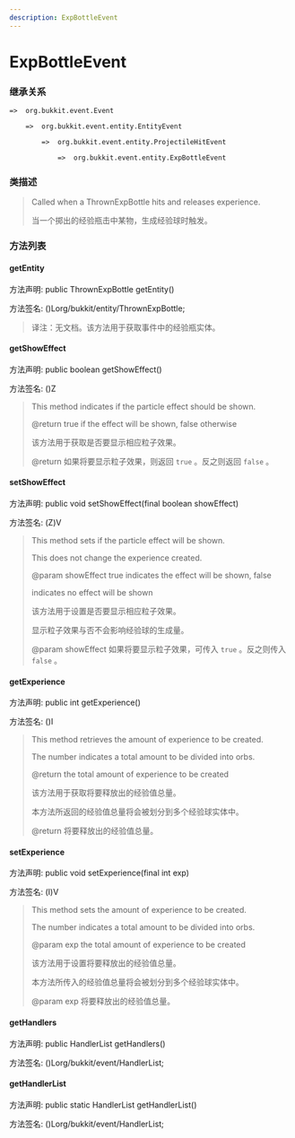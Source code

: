```yaml
---
description: ExpBottleEvent
---
```


# ExpBottleEvent

### 继承关系

    =>  org.bukkit.event.Event

        =>  org.bukkit.event.entity.EntityEvent

            =>  org.bukkit.event.entity.ProjectileHitEvent

                =>  org.bukkit.event.entity.ExpBottleEvent

### 类描述

> Called when a ThrownExpBottle hits and releases experience.
>
> 当一个掷出的经验瓶击中某物，生成经验球时触发。

### 方法列表

#### getEntity

方法声明: public ThrownExpBottle getEntity()

方法签名: ()Lorg/bukkit/entity/ThrownExpBottle;

> 译注：无文档。该方法用于获取事件中的经验瓶实体。

#### getShowEffect

方法声明: public boolean getShowEffect()

方法签名: ()Z

> This method indicates if the particle effect should be shown.
>
> @return true if the effect will be shown, false otherwise
>
> 该方法用于获取是否要显示相应粒子效果。
>
> @return 如果将要显示粒子效果，则返回 `true` 。反之则返回 `false` 。

#### setShowEffect

方法声明: public void setShowEffect(final boolean showEffect)

方法签名: (Z)V

> This method sets if the particle effect will be shown.
>
> <p>
>
> This does not change the experience created.
>
> @param showEffect true indicates the effect will be shown, false
>
> indicates no effect will be shown
>
> 该方法用于设置是否要显示相应粒子效果。
>
> 显示粒子效果与否不会影响经验球的生成量。
>
> @param showEffect 如果将要显示粒子效果，可传入 `true` 。反之则传入 `false` 。

#### getExperience

方法声明: public int getExperience()

方法签名: ()I

> This method retrieves the amount of experience to be created.
>
> <p>
>
> The number indicates a total amount to be divided into orbs.
>
> @return the total amount of experience to be created
>
> 该方法用于获取将要释放出的经验值总量。
>
> 本方法所返回的经验值总量将会被划分到多个经验球实体中。
>
> @return 将要释放出的经验值总量。

#### setExperience

方法声明: public void setExperience(final int exp)

方法签名: (I)V

> This method sets the amount of experience to be created.
>
> <p>
>
> The number indicates a total amount to be divided into orbs.
>
> @param exp the total amount of experience to be created
>
> 该方法用于设置将要释放出的经验值总量。
>
> 本方法所传入的经验值总量将会被划分到多个经验球实体中。
>
> @param exp 将要释放出的经验值总量。

#### getHandlers

方法声明: public HandlerList getHandlers()

方法签名: ()Lorg/bukkit/event/HandlerList;

#### getHandlerList

方法声明: public static HandlerList getHandlerList()

方法签名: ()Lorg/bukkit/event/HandlerList;